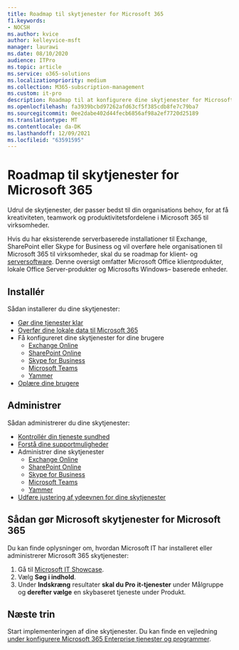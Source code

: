 ```yaml
---
title: Roadmap til skytjenester for Microsoft 365
f1.keywords:
- NOCSH
ms.author: kvice
author: kelleyvice-msft
manager: laurawi
ms.date: 08/10/2020
audience: ITPro
ms.topic: article
ms.service: o365-solutions
ms.localizationpriority: medium
ms.collection: M365-subscription-management
ms.custom: it-pro
description: Roadmap til at konfigurere dine skytjenester for Microsoft 365.
ms.openlocfilehash: fa3939bcbd97262afd63cf5f385cdb8fe7c79ba7
ms.sourcegitcommit: 0ee2dabe402d44fecb6856af98a2ef7720d25189
ms.translationtype: MT
ms.contentlocale: da-DK
ms.lasthandoff: 12/09/2021
ms.locfileid: "63591595"
---
```

# <a name="cloud-services-roadmap-for-microsoft-365"></a>Roadmap til skytjenester for Microsoft 365

Udrul de skytjenester, der passer bedst til din organisations behov, for at få kreativiteten, teamwork og produktivitetsfordelene i Microsoft 365 til virksomheder.

Hvis du har eksisterende serverbaserede installationer til Exchange, SharePoint eller Skype for Business og vil overføre hele organisationen til Microsoft 365 til virksomheder, skal du se roadmap for klient- og [serversoftware](client-server-software-roadmap-microsoft-365.md). Denne oversigt omfatter Microsoft Office klientprodukter, lokale Office Server-produkter og Microsofts Windows&ndash; baserede enheder.

## <a name="deploy"></a>Installér

Sådan installerer du dine skytjenester:

- [Gør dine tjenester klar](configure-services-and-applications.md)
- [Overfør dine lokale data til Microsoft 365](migrate-data-to-office-365.md)
- Få konfigureret dine skytjenester for dine brugere
  - [Exchange Online](/Exchange/exchange-online)
  - [SharePoint Online](/sharepoint/sharepoint-online)
  - [Skype for Business](/SkypeForBusiness/skype-for-business-online)
  - [Microsoft Teams](/MicrosoftTeams/Teams-overview)
  - [Yammer](https://support.office.com/article/e1464355-1f97-49ac-b2aa-dd320b179dbe)
- [Oplære dine brugere](/office365/admin/admin-overview/get-started-with-office-365#training-resources-for-your-users)

## <a name="manage"></a>Administrer

Sådan administrerer du dine skytjenester: 

- [Kontrollér din tjeneste sundhed](view-service-health.md)
- [Forstå dine supportmuligheder](../admin/get-help-support.md)
- Administrer dine skytjenester
  - [Exchange Online](/Exchange/exchange-online)
  - [SharePoint Online](https://support.office.com/article/79eb0420-8cbd-4bcb-a90b-ddc7d3ab4b3a)
  - [Skype for Business](/SkypeForBusiness/skype-for-business-online)
  - [Microsoft Teams](//MicrosoftTeams/quality-of-experience-review-guide)
  - [Yammer](https://support.office.com/article/e1464355-1f97-49ac-b2aa-dd320b179dbe)
- [Udføre justering af ydeevnen for dine skytjenester](tune-microsoft-365-performance.md)

## <a name="how-microsoft-does-cloud-services-for-microsoft-365"></a>Sådan gør Microsoft skytjenester for Microsoft 365

Du kan finde oplysninger om, hvordan Microsoft IT har installeret eller administrerer Microsoft 365 skytjenester:

1. Gå til [Microsoft IT Showcase](https://www.microsoft.com/itshowcase).
2. Vælg **Søg i indhold**.
3. Under **Indskræng** resultater **skal du Pro** **it-tjenester** under Målgruppe og **derefter vælge** en skybaseret tjeneste under Produkt.

## <a name="next-step"></a>Næste trin

Start implementeringen af dine skytjenester. Du kan finde en vejledning [under konfigurere Microsoft 365 Enterprise tjenester og programmer](configure-services-and-applications.md).